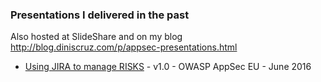 ### Presentations I delivered in the past

Also hosted at SlideShare and on my blog http://blog.diniscruz.com/p/appsec-presentations.html

 - [Using JIRA to manage RISKS](usingjiratomanagerisks-v1-160630164521.pdf) - v1.0 - OWASP AppSec EU - June 2016
